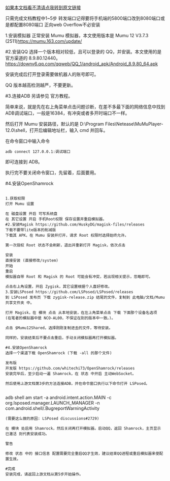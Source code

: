 [如果本文档看不清请点我转到原文链接](https://wiki.mrxiaom.top/overflow/openshamrock/mumu.html) 


只需完成文档教程中1~5步 转发端口记得要将手机端的5800端口改到8080端口或是都配置8080端口 正向web Overflow不必安装

1.安装模拟器
正常安装 Mumu 模拟器，本文使用版本是 Mumu 12 V3.7.3 (2511)https://mumu.163.com/update/

#2.安装QQ
选择一个版本相对较低，且可以登录的 QQ，并安装。本文使用的是官方渠道的 8.9.80.12440。https://downv6.qq.com/qqweb/QQ_1/android_apk/Android_8.9.80_64.apk

安装完成后打开登录需要做机器人的账号即可。

QQ 版本越高检测越严，不要更新。

#3.连接ADB
另请参见 官方教程。

简单来说，就是先在右上角菜单点击问题诊断，在差不多最下面的网络信息中找到ADB调试端口，一般是16384，有冲突或者多开时端口不一样。

然后打开 Mumu 安装路径，默认的是 D:\Program Files\Netease\MuMuPlayer-12.0\shell，打开后编辑地址栏，输入 cmd 并回车。

在命令窗口中输入命令 
~~~~
adb connect 127.0.0.1:调试端口
~~~~
即可连接到 ADB。

执行完不要关闭命令窗口，先留着，后面要用。

#4.安装OpenShamrock
~~~~

1.获取权限
打开 Mumu 设置

在 磁盘设置 开启 可写系统盘
在 其它设置 开启 手机Root权限 保存设置并重启模拟器。
#2.安装Magisk https://github.com/HuskyDG/magisk-files/releases
下载不要带lite版本的削减版
下载其 APK，在 Mumu 安装并打开，请求 Root 权限时选择始终允许。

第一次授权 Root 状态不会刷新，退出并重新打开 Magisk，依次点击

安装
直接安装 (直接修改/system)
开始
重启
模拟器自带 Root 和 Magisk 的 Root 可能会有冲突，若出现相关提示，忽略即可。

点击右上角设置，开启 Zygisk，其它设置根据个人喜好修改。
3.安装LSPosed https://github.com/LSPosed/LSPosed/releases
到 LSPosed 发布页 下载 zygisk-release.zip 结尾的文件，复制到 此电脑/文档/Mumu共享文件夹 中。

打开 Magisk，在 模块 点击 从本地安装，在左上角菜单点击 下载 下面那个设备名选项 (在笔者的模拟器中是 NCO-AL00，不保证在别的版本中一致。)。

点击 $Mumu12Shared，选择刚刚复制进去的文件，等待安装。

同样的，安装结束后不要点击重启，手动关闭模拟器再打开模拟器。

#4.安装OpenShamrock
选择一个渠道下载 OpenShamrock (下载 -all 的那个文件)

发布版
开发版 https://github.com/whitechi73/OpenShamrock/releases
安装完毕后，至少启动一遍 Shamrock，在 状态 中开启 主动WebSocket。

然后使用上游文档第3步的方法连接ADB，并在命令窗口执行以下命令打开 LSPosed。


~~~~
adb shell am start -a android.intent.action.MAIN -c org.lsposed.manager.LAUNCH_MANAGER -n com.android.shell/.BugreportWarningActivity
~~~~
(需要这么做的原因: LSPosed discussions#2729)

在 模块 处启用 Shamrock，然后关闭再打开模拟器。启动QQ，返回 Shamrock，主页显示 已激活 则代表安装成功。

警告

修改 状态 中的 接口信息 配置需要完全重启QQ才生效，建议结束QQ进程或重启模拟器来使配置生效。

#完成
安装完成，请返回上游文档从第5步开始操作。

~~~~
